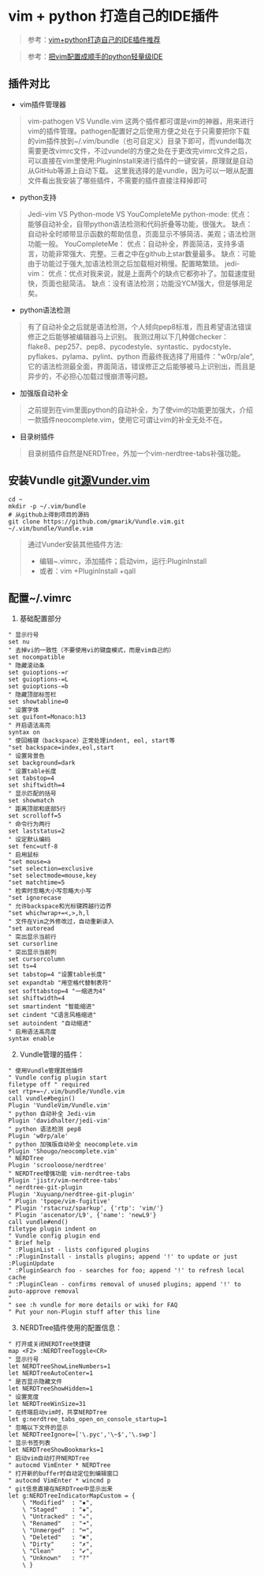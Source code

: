 # vim + python 打造自己的IDE插件

> 参考：[vim+python打造自己的IDE插件推荐](http://blog.51cto.com/xujpxm/1909043)

> 参考：[把vim配置成顺手的python轻量级IDE](https://www.jianshu.com/p/f0513d18742a)

## 插件对比
+ vim插件管理器

> vim-pathogen VS Vundle.vim
> 这两个插件都可谓是vim的神器，用来进行vim的插件管理。pathogen配置好之后使用方便之处在于只需要把你下载的vim插件放到~/.vim/bundle（也可自定义）目录下即可，而vundel每次需要更改vimrc文件，不过vundel的方便之处在于更改完vimrc文件之后，可以直接在vim里使用:PluginInstall来进行插件的一键安装，原理就是自动从GitHub等源上自动下载。
> 这里我选择的是vundle，因为可以一眼从配置文件看出我安装了哪些插件，不需要的插件直接注释掉即可

+ python支持

> Jedi-vim  VS  Python-mode  VS  YouCompleteMe
> python-mode:
>    优点：能够自动补全，自带python语法检测和代码折叠等功能，很强大。
>    缺点：自动补全时顺带显示函数的帮助信息，页面显示不够简洁、美观；语法检测功能一般。
> YouCompleteMe：
>    优点：自动补全，界面简洁，支持多语言，功能非常强大、完整。三者之中在github上star数量最多。
>    缺点：可能由于功能过于强大,加语法检测之后加载相对稍慢。配置略繁琐。
> jedi-vim：
>    优点：优点对我来说，就是上面两个的缺点它都弥补了。加载速度挺快，页面也挺简洁。
>    缺点：没有语法检测；功能没YCM强大，但是够用足矣。

+ python语法检测

> 有了自动补全之后就是语法检测，个人倾向pep8标准，而且希望语法错误修正之后能够被编辑器马上识别。
> 我测过用以下几种做checker：
> flake8、pep257、pep8、pycodestyle、syntastic、pydocstyle、pyflakes、pylama、pylint、python
> 而最终我选择了用插件："w0rp/ale",它的语法检测最全面，界面简洁，错误修正之后能够被马上识别出，而且是异步的，不必担心加载过慢崩溃等问题。

+ 加强版自动补全

> 之前提到在vim里面python的自动补全，为了使vim的功能更加强大，介绍一款插件neocomplete.vim，使用它可谓让vim的补全无处不在。

+ 目录树插件

> 目录树插件自然是NERDTree，外加一个vim-nerdtree-tabs补强功能。

## 安装Vundle [git源Vunder.vim](https://github.com/VundleVim/Vundle.vim)

```
cd ~
mkdir -p ~/.vim/bundle
# 从github上得到项目的源码
git clone https://github.com/gmarik/Vundle.vim.git ~/.vim/bundle/Vundle.vim
``` 
> 通过Vunder安装其他插件方法:
> + 编辑~.vimrc，添加插件；启动vim，运行:PluginInstall
> + 或者：vim +PluginInstall +qall

## 配置~/.vimrc

1. 基础配置部分
```
" 显示行号
set nu
" 去掉vi的一致性（不要使用vi的键盘模式，而是vim自己的）
set nocompatible
" 隐藏滚动条
set guioptions-=r 
set guioptions-=L
set guioptions-=b
" 隐藏顶部标签栏
set showtabline=0
" 设置字体
set guifont=Monaco:h13
" 开启语法高亮
syntax on
" 使回格键（backspace）正常处理indent, eol, start等
"set backspace=index,eol,start
" 设置背景色
set background=dark
" 设置table长度
set tabstop=4
set shiftwidth=4
" 显示匹配的括号
set showmatch
" 距离顶部和底部5行
set scrolloff=5
" 命令行为两行
set laststatus=2
" 设定默认编码
set fenc=utf-8
" 启用鼠标
"set mouse=a
"set selection=exclusive
"set selectmode=mouse,key
"set matchtime=5
" 检索时忽略大小写忽略大小写
"set ignorecase
" 允许backspace和光标键跨越行边界
"set whichwrap+=<,>,h,l
" 文件在Vim之外修改过，自动重新读入
"set autoread
" 突出显示当前行
set cursorline
" 突出显示当前列
set cursorcolumn
set ts=4
set tabstop=4 "设置table长度"
set expandtab "用空格代替制表符"
set softtabstop=4 "一缩进为4"
set shiftwidth=4
set smartindent "智能缩进"
set cindent "C语言风格缩进"
set autoindent "自动缩进"
" 启用语法高亮度
syntax enable
```

2. Vundle管理的插件：
```
" 使用Vundle管理其他插件
" Vundle config plugin start
filetype off " required
set rtp+=~/.vim/bundle/Vundle.vim
call vundle#begin()
Plugin 'VundleVim/Vundle.vim'
" python 自动补全 Jedi-vim 
Plugin 'davidhalter/jedi-vim'
" python 语法检测 pep8
Plugin 'w0rp/ale'
" python 加强版自动补全 neocomplete.vim
Plugin 'Shougo/neocomplete.vim'
" NERDTree 
Plugin 'scrooloose/nerdtree'
" NERDTree增强功能 vim-nerdtree-tabs
Plugin 'jistr/vim-nerdtree-tabs'
" nerdtree-git-plugin
Plugin 'Xuyuanp/nerdtree-git-plugin'
" Plugin 'tpope/vim-fugitive'
" Plugin 'rstacruz/sparkup', {'rtp': 'vim/'}
" Plugin 'ascenator/L9', {'name': 'newL9'}
call vundle#end()
filetype plugin indent on
" Vundle config plugin end
" Brief help
" :PluginList - lists configured plugins
" :PluginInstall - installs plugins; append '!' to update or just :PluginUpdate
" :PluginSearch foo - searches for foo; append '!' to refresh local cache
" :PluginClean - confirms removal of unused plugins; append '!' to auto-approve removal
"
" see :h vundle for more details or wiki for FAQ
" Put your non-Plugin stuff after this line
```

3. NERDTree插件使用的配置信息：
```
" 打开或关闭NERDTree快捷键
map <F2> :NERDTreeToggle<CR>
" 显示行号
let NERDTreeShowLineNumbers=1
let NERDTreeAutoCenter=1
" 是否显示隐藏文件
let NERDTreeShowHidden=1
" 设置宽度
let NERDTreeWinSize=31
" 在终端启动vim时，共享NERDTree
let g:nerdtree_tabs_open_on_console_startup=1
" 忽略以下文件的显示
let NERDTreeIgnore=['\.pyc','\~$','\.swp']
" 显示书签列表
let NERDTreeShowBookmarks=1
" 启动vim自动打开NERDTree
" autocmd VimEnter * NERDTree
" 打开新的buffer时自动定位到编辑窗口 
" autocmd VimEnter * wincmd p
" git信息直接在NERDTree中显示出来
let g:NERDTreeIndicatorMapCustom = {
    \ "Modified"  : "✹",
    \ "Staged"    : "✚",
    \ "Untracked" : "✭",
    \ "Renamed"   : "➜",
    \ "Unmerged"  : "═",
    \ "Deleted"   : "✖",
    \ "Dirty"     : "✗",
    \ "Clean"     : "✔︎",
    \ "Unknown"   : "?"
    \ }
```

